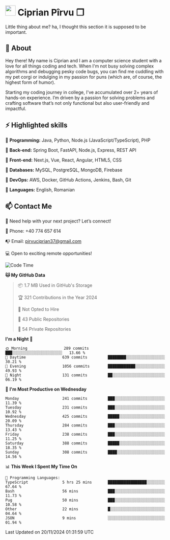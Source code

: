 # <img height="32px" src="https://user-images.githubusercontent.com/74038190/216122041-518ac897-8d92-4c6b-9b3f-ca01dcaf38ee.png"> Ciprian Pîrvu ❐ </h1>

Little thing about me? ha, I thought this section it is supposed to be important.

## 🧐 About

Hey there! My name is Ciprian and I am a computer science student with a love for all things coding and tech. When I'm not busy solving complex algorithms and debugging pesky code bugs, you can find me cuddling with my pet corgi or indulging in my passion for puns (which are, of course, the highest form of humor).

Starting my coding journey in college, I've accumulated over 2+ years of hands-on experience. I’m driven by a passion for solving problems and crafting software that’s not only functional but also user-friendly and impactful.


## ⚡ Highlighted skills

🎯 **Programming:** Java, Python, Node.js (JavaScript/TypeScript), PHP

🎯 **Back-end:** Spring Boot, FastAPI, Node.js, Express, REST API

🎯 **Front-end:** Next.js, Vue, React, Angular, HTML5, CSS

🎯 **Databases:** MySQL, PostgreSQL, MongoDB, Firebase

🎯 **DevOps:** AWS, Docker, GitHub Actions, Jenkins, Bash, Git

🎯 **Languages:** English, Romanian



## 📫 Contact Me

🤝 Need help with your next project? Let’s connect!

📱 Phone: +40 774 657 614

📭 Email: pirvuciprian37@gmail.com


💻 Open to exciting remote opportunities!

<!--START_SECTION:waka-->
![Code Time](http://img.shields.io/badge/Code%20Time-2%2C216%20hrs%207%20mins-blue)

**🐱 My GitHub Data** 

> 📦 1.7 MB Used in GitHub's Storage 
 > 
> 🏆 321 Contributions in the Year 2024
 > 
> 🚫 Not Opted to Hire
 > 
> 📜 43 Public Repositories 
 > 
> 🔑 54 Private Repositories 
 > 
**I'm a Night 🦉** 

```text
🌞 Morning                289 commits         ███░░░░░░░░░░░░░░░░░░░░░░   13.66 % 
🌆 Daytime                639 commits         ████████░░░░░░░░░░░░░░░░░   30.21 % 
🌃 Evening                1056 commits        ████████████░░░░░░░░░░░░░   49.93 % 
🌙 Night                  131 commits         ██░░░░░░░░░░░░░░░░░░░░░░░   06.19 % 
```
📅 **I'm Most Productive on Wednesday** 

```text
Monday                   241 commits         ███░░░░░░░░░░░░░░░░░░░░░░   11.39 % 
Tuesday                  231 commits         ███░░░░░░░░░░░░░░░░░░░░░░   10.92 % 
Wednesday                425 commits         █████░░░░░░░░░░░░░░░░░░░░   20.09 % 
Thursday                 284 commits         ███░░░░░░░░░░░░░░░░░░░░░░   13.43 % 
Friday                   238 commits         ███░░░░░░░░░░░░░░░░░░░░░░   11.25 % 
Saturday                 388 commits         █████░░░░░░░░░░░░░░░░░░░░   18.35 % 
Sunday                   308 commits         ████░░░░░░░░░░░░░░░░░░░░░   14.56 % 
```


📊 **This Week I Spent My Time On** 

```text
💬 Programming Languages: 
TypeScript               5 hrs 25 mins       █████████████████░░░░░░░░   67.64 % 
Bash                     56 mins             ███░░░░░░░░░░░░░░░░░░░░░░   11.73 % 
Pug                      50 mins             ███░░░░░░░░░░░░░░░░░░░░░░   10.58 % 
Other                    22 mins             █░░░░░░░░░░░░░░░░░░░░░░░░   04.64 % 
JSON                     9 mins              ░░░░░░░░░░░░░░░░░░░░░░░░░   01.94 % 
```


 Last Updated on 20/11/2024 01:31:59 UTC
<!--END_SECTION:waka-->
